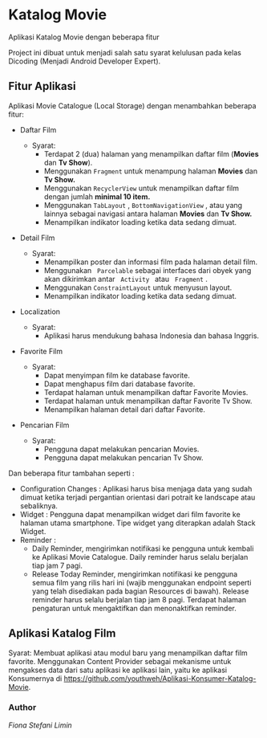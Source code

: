 # Katalog Movie 
 Aplikasi Katalog Movie dengan beberapa fitur

Project ini dibuat untuk menjadi salah satu syarat kelulusan pada kelas Dicoding (Menjadi Android Developer Expert). 
 
## Fitur Aplikasi

Aplikasi Movie Catalogue (Local Storage) dengan menambahkan beberapa fitur:

* Daftar Film
    * Syarat:
        * Terdapat 2 (dua) halaman yang menampilkan daftar film (**Movies** dan **Tv Show**).
        * Menggunakan  ``` Fragment ```  untuk menampung halaman **Movies** dan **Tv Show.**
        * Menggunakan  ``` RecyclerView ```  untuk menampilkan daftar film dengan jumlah **minimal 10 item.**
        * Menggunakan  ``` TabLayout ``` ,  ``` BottomNavigationView ``` , atau yang lainnya sebagai navigasi antara halaman **Movies** dan **Tv Show.**   
        * Menampilkan indikator loading ketika data sedang dimuat.

* Detail Film
    * Syarat: 
        * Menampilkan poster dan informasi film pada halaman detail film. 
        * Menggunakan ```  Parcelable ```  sebagai interfaces dari obyek yang akan dikirimkan antar ```  Activity  ``` atau ```  Fragment ``` .
        * Menggunakan ``` ConstraintLayout ``` untuk menyusun layout.   
        * Menampilkan indikator loading ketika data sedang dimuat. 

* Localization
    * Syarat:
        * Aplikasi harus mendukung bahasa Indonesia dan bahasa Inggris.

* Favorite Film
    * Syarat:
        * Dapat menyimpan film ke database favorite. 
        * Dapat menghapus film dari database favorite.
        * Terdapat halaman untuk menampilkan daftar Favorite Movies.
        * Terdapat halaman untuk menampilkan daftar Favorite Tv Show.
        * Menampilkan halaman detail dari daftar Favorite.

* Pencarian Film
    * Syarat:
        * Pengguna dapat melakukan pencarian Movies.
        * Pengguna dapat melakukan pencarian Tv Show.

 Dan beberapa fitur tambahan seperti :
 * Configuration Changes : Aplikasi harus bisa menjaga data yang sudah dimuat ketika terjadi pergantian orientasi dari potrait ke landscape atau sebaliknya.
 * Widget : Pengguna dapat menampilkan widget dari film favorite ke halaman utama smartphone.
Tipe widget yang diterapkan adalah Stack Widget.
 * Reminder : 
      * Daily Reminder, mengirimkan notifikasi ke pengguna untuk kembali ke Aplikasi Movie Catalogue. Daily reminder harus selalu berjalan tiap jam 7 pagi. 
      * Release Today Reminder, mengirimkan notifikasi ke pengguna semua film yang rilis hari ini (wajib menggunakan endpoint seperti yang telah disediakan pada bagian Resources di bawah). Release reminder harus selalu berjalan tiap jam 8 pagi.
Terdapat halaman pengaturan untuk mengaktifkan dan menonaktifkan reminder.

## Aplikasi Katalog Film
Syarat:
Membuat aplikasi atau modul baru yang menampilkan daftar film favorite.
Menggunakan Content Provider sebagai mekanisme untuk mengakses data dari satu aplikasi ke aplikasi lain, yaitu
ke aplikasi Konsumernya di https://github.com/youthweh/Aplikasi-Konsumer-Katalog-Movie.

### Author
_Fiona Stefani Limin_
